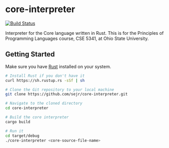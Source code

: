 # core-interpreter

[![Build Status](https://travis-ci.org/sejr/core-interpreter.svg?branch=master)](https://travis-ci.org/sejr/core-interpreter)

Interpreter for the Core language written in Rust. This is for the Principles of Programming Languages course, CSE 5341, at Ohio State University.

## Getting Started

Make sure you have [Rust](https://rust-lang.org) installed on your system.

``` bash
# Install Rust if you don't have it
curl https://sh.rustup.rs -sSf | sh

# Clone the Git repository to your local machine
git clone https://github.com/sejr/core-interpreter.git

# Navigate to the cloned directory
cd core-interpreter

# Build the core interpreter
cargo build

# Run it
cd target/debug
./core-interpreter <core-source-file-name>
```

